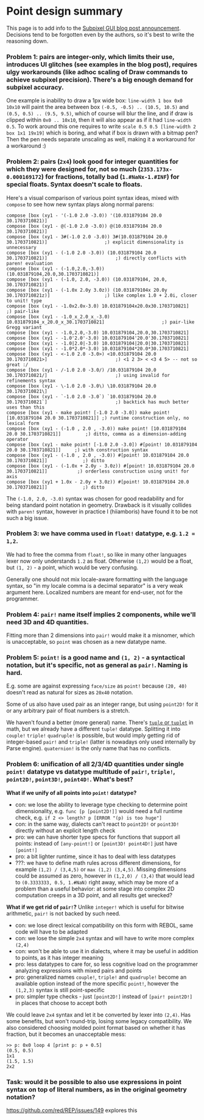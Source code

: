 # Point design summary

This page is to add info to the [Subpixel GUI blog post announcement](https://www.red-lang.org/2023/08/subpixel-gui.html).
Decisions tend to be forgotten even by the authors, so it's best to write the reasoning down.

### Problem 1: pairs are integer-only, which limits their use, introduces UI glitches (see examples in the blog post), requires ulgy workarounds (like adhoc scaling of Draw commands to achieve subpixel precision). There's a big enough demand for subpixel accuracy.

One example is inability to draw a 1px wide box: `line-width 1 box 0x0 10x10` will paint the area between box `(-0.5, -0.5) .. (10.5, 10.5)` and `(0.5, 0.5) .. (9.5, 9.5)`, which of course will blur the line, and if draw is clipped within `0x0 .. 10x10`, then it will also appear as if it had `line-width 0.5`. To work around this one requires to write `scale 0.5 0.5 [line-width 2 box 1x1 19x19]` which is boring, and what if box is drawn with a bitmap pen? Then the pen needs separate unscaling as well, making it a workaround for a workaround :)

### Problem 2: pairs (`2x4`) look good for integer quantities for which they were designed for, not so much (`2353.173x-0.000169172`) for fractions, totally bad (`1.#NaNx-1.#INF`) for special floats. Syntax doesn't scale to floats.

Here's a visual comparison of various point syntax ideas, mixed with `compose` to see how new syntax plays along normal parens:
```
compose [box (xy1 - '(-1.0 2.0 -3.0)) '(10.031879104 20.0 30.1703710821)]
compose [box (xy1 - @(-1.0 2.0 -3.0)) @(10.031879104 20.0 30.1703710821)]
compose [box (xy1 - 3#(-1.0 2.0 -3.0)) 3#(10.031879104 20.0 30.1703710821)]						;) explicit dimensionality is unnecessary
compose [box (xy1 - (-1.0 2.0 -3.0)) (10.031879104 20.0 30.1703710821)]							;) directly conflicts with paren! evaluation
compose [box (xy1 - (-1.0,2.0,-3.0)) (10.031879104,20.0,30.1703710821)]
compose [box (xy1 - (-1.0, 2.0, -3.0)) (10.031879104, 20.0, 30.1703710821)]
compose [box (xy1 - (-1.0x 2.0y 3.0z)) (10.031879104x 20.0y 30.1703710821z)]					;) like complex 1.0 + 2.0i, closer to unit! type
compose [box (xy1 - -1.0x2.0x-3.0) 10.031879104x20.0x30.1703710821]								;) pair-like
compose [box (xy1 - -1.0_x_2.0_x_-3.0) 10.031879104_x_20.0_x_30.1703710821]						;) pair-like Gregg variant
compose [box (xy1 - -1.0,2.0,-3.0) 10.031879104,20.0,30.1703710821]
compose [box (xy1 - -1.0'2.0'-3.0) 10.031879104'20.0'30.1703710821]
compose [box (xy1 - -1.0|2.0|-3.0) 10.031879104|20.0|30.1703710821]
compose [box (xy1 - -1.0*2.0*-3.0) 10.031879104*20.0*30.1703710821]
compose [box (xy1 - <-1.0 2.0 -3.0>) <10.031879104 20.0 30.1703710821>]							;) <1 2 3> < <3 4 5> -- not so great :/
compose [box (xy1 - /-1.0 2.0 -3.0/) /10.031879104 20.0 30.1703710821/]							;) using invalid for refinements syntax
compose [box (xy1 - \-1.0 2.0 -3.0\) \10.031879104 20.0 30.1703710821\]
compose [box (xy1 - `-1.0 2.0 -3.0`) `10.031879104 20.0 30.1703710821`]							;) backtick has much better uses than this
compose [box (xy1 - make point! [-1.0 2.0 -3.0]) make point! [10.031879104 20.0 30.1703710821]]	;) runtime construction only, no lexical form
compose [box (xy1 - (-1.0 , 2.0 , -3.0)) make point! [10.031879104 20.0 30.1703710821]]			;) ditto, comma as a dimension-adding operator
compose [box (xy1 - make point! [-1.0 2.0 -3.0]) #[point! 10.031879104 20.0 30.1703710821]]		;) with construction syntax
compose [box (xy1 - (-1.0 , 2.0 , -3.0)) #[point! 10.031879104 20.0 30.1703710821]]				;) ditto
compose [box (xy1 - (-1.0x + 2.0y - 3.0z)) #[point! 10.031879104 20.0 30.1703710821]]			;) orderless construction using unit! for axis
compose [box (xy1 + 1.0x - 2.0y + 3.0z)) #[point! 10.031879104 20.0 30.1703710821]]				;) ditto
```
The `(-1.0, 2.0, -3.0)` syntax was chosen for good readability and for being standard point notation in geometry.
Drawback is it visually collides with `paren!` syntax, however in practice I (hiiamboris) have found it to be not such a big issue.

### Problem 3: we have comma used in `float!` datatype, e.g. `1.2 = 1,2`.

We had to free the comma from `float!`, so like in many other languages lexer now only understands `1.2` as float. Otherwise `(1,2)` would be a float, but `(1, 2)` - a point, which would be very confusing.

Generally one should not mix locale-aware formatting with the language syntax, so "in my locale comma is a decimal separator" is a very weak argument here. Localized numbers are meant for end-user, not for the programmer.

### Problem 4: `pair!` name itself implies 2 components, while we'll need 3D and 4D quantities.

Fitting more than 2 dimensions into `pair!` would make it a misnomer, which is unacceptable, so `point` was chosen as a new datatype name. 

### Problem 5: `point!` is a good name and `(1, 2)` - a syntactical notation, but it's specific, not as general as `pair!`. Naming is hard.

E.g. some are against expressing `face/size` as `point!` because `(20, 40)` doesn't read as natural for sizes as `20x40` notation.

Some of us also have used pair as an integer range, but using `point2D!` for it or any arbitrary pair of float numbers is a stretch.

We haven't found a better (more general) name. There's [`tuple` or `tuplet`](https://en.wikipedia.org/wiki/Tuple) in math, but we already have a different `tuple!` datatype. Splitting it into `couple!` `triple!` `quadruple!` is possible, but would imply getting rid of integer-based `pair!` and `triple!` (latter is nowadays only used internally by Parse engine). `quaternion!` is the only name that has no conflicts.

### Problem 6: unification of all 2/3/4D quantities under single `point!` datatype vs datatype multitude of `pair!`, `triple!`, `point2D!`, `point3D!`, `point4D!`. What's best?

**What if we unify of all points into `point!` datatype?**

* con: we lose the ability to leverage type checking to determine point dimensionality, e.g. `func [p [point2D!]]` would need a full runtime check, e.g. `if 2 <> length? p [ERROR "(p) is too huge"]`
* con: in the same way, dialects can't react to `point2D!` or `point3D!` directly without an explicit length check
* pro: we can have shorter type specs for functions that support all points: instead of `[any-point!]` or `[point3D! point4D!]` just have `[point!]`
* pro: a bit lighter runtime, since it has to deal with less datatypes
* ???: we have to define math rules across different dimensions, for example `(1,2) / (3,4,5)` or `max (1,2) (3,4,5)`. Missing dimensions could be assumed as zero, however in `(1,2,0) / (3,4)` that would lead to `(0.3333333, 0.5, 1.#NaN)` right away, which may be more of a problem than a useful behavior: at some stage into complex 2D computation creeps in a 3D point, and all results get wrecked?

**What if we get rid of `pair!`?** Unlike `integer!` which is useful for bitwise arithmetic, `pair!` is not backed by such need.

* con: we lose direct lexical compatibility on this form with REBOL, same code will have to be adapted
* con: we lose the simple `2x4` syntax and will have to write more complex `(2,4)`
* con: won't be able to use it in dialects, where it may be useful in addition to points, as it has integer meaning
* pro: less datatypes to care for, so less cognitive load on the programmer analyzing expressions with mixed pairs and points
* pro: generalized names `couple!`, `triple!` and `quadruple!` become an available option instead of the more specific `point!`, however the `(1,2,3)` syntax is still point-specific
* pro: simpler type checks - just `[point2D!]` instead of `[pair! point2D!]` in places that choose to accept both 

We could leave `2x4` syntax and let it be converted by lexer into `(2,4)`. Has some benefits, but won't round-trip, losing some legacy compatibility. We also considered choosing molded point format based on whether it has fraction, but it becomes an unacceptable mess:
```
>> p: 0x0 loop 4 [print p: p + 0.5]
(0.5, 0.5)
1x1
(1.5, 1.5)
2x2
```

### Task: would it be possible to also use expressions in point syntax on top of literal numbers, as in the original geometry notation?

https://github.com/red/REP/issues/149 explores this